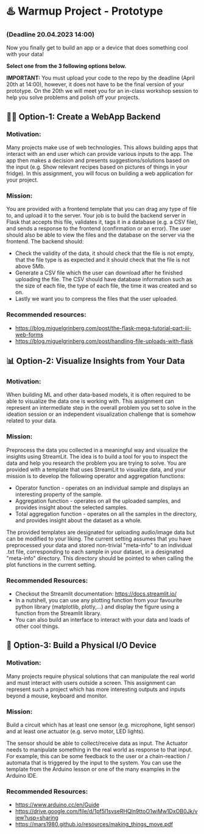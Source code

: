 # ♨️ Warmup Project - Prototype
### (Deadline 20.04.2023 14:00)

Now you finally get to build an app or a device that does something cool with your data!

**Select one from the 3 following options below.**

**IMPORTANT:** You must upload your code to the repo by the deadline (April 20th at 14:00), however, it does not have to be the final version of your prototype. On the 20th we will meet you for an in-class workshop session to help you solve problems and polish off your projects.

## 👨‍💻 Option-1: Create a WebApp Backend
### Motivation:
Many projects make use of web technologies. This allows building apps that interact with an end user which can provide various inputs to the app. The app then makes a decision and presents suggestions/solutions based on the input (e.g. Show relevant recipes based on pictures of things in your fridge). In this assignment, you will focus on building a web application for your project.
### Mission:
You are provided with a frontend template that you can drag any type of file to, and upload it to the server. Your job is to build the backend server in Flask that accepts this file, validates it, tags it in a database (e.g. a CSV file), and sends a response to the frontend (confirmation or an error). The user should also be able to view the files and the database on the server via the frontend.
The backend should: 
* Check the validity of the data, it should check that the file is not empty, that the file type is as expected and it should check that the file is not above 5Mb.
* Generate a CSV file which the user can download after he finished uploading the file. The CSV should have database information such as the size of each file, the type of each file, the time it was created and so on.
* Lastly we want you to compress the files that the user uploaded. 
### Recommended resources:
* https://blog.miguelgrinberg.com/post/the-flask-mega-tutorial-part-iii-web-forms 
* https://blog.miguelgrinberg.com/post/handling-file-uploads-with-flask 
## 📊 Option-2: Visualize Insights from Your Data
### Motivation:
When building ML and other data-based models, it is often required to be able to visualize the data one is working with. This assignment can represent an intermediate step in the overall problem you set to solve in the ideation session or an independent visualization challenge that is somehow related to your data.
### Mission:
Preprocess the data you collected in a meaningful way and visualize the insights using StreamLit. The idea is to build a tool for you to inspect the data and help you research the problem you are trying to solve. You are provided with a template that uses StreamLit to visualize data, and your mission is to develop the following operator and aggregation functions:
* Operator function - operates on an individual sample and displays an interesting property of the sample.
* Aggregation function - operates on all the uploaded samples, and provides insight about the selected samples.
* Total aggregation function - operates on all the samples in the directory, and provides insight about the dataset as a whole.

The provided templates are designated for uploading audio/image data but can be modified to your liking. The current setting assumes that you have preprocessed your data and stored non-trivial "meta-info" to an individual .txt file, corresponding to each sample in your dataset, in a designated "meta-info" directory. This directory should be pointed to when calling the plot functions in the current setting.
### Recommended Resources:
* Checkout the Streamlit documentation: https://docs.streamlit.io/
* In a nutshell, you can use any plotting function from your favourite python library (matplotlib, plotly,...) and display the figure using a function from the Streamlit library.
* You can also build an interface to interact with your data and loads of other cool things.
## 🤖 Option-3: Build a Physical I/O Device
### Motivation:
Many projects require physical solutions that can manipulate the real world and must interact with users outside a screen. This assignment can represent such a project which has more interesting outputs and inputs beyond a mouse, keyboard and monitor.
### Mission:
Build a circuit which has at least one sensor (e.g. microphone, light sensor) and at least one actuator (e.g. servo motor, LED lights).

The sensor should be able to collect/receive data as input. The Actuator needs to manipulate something in the real world as response to that input. For example, this can be some feedback to the user or a chain-reaction / automata that is triggered by the input to the system. You can use the template from the Arduino lesson or one of the many examples in the Arduino IDE.
### Recommended Resources:
* https://www.arduino.cc/en/Guide 
* https://drive.google.com/file/d/1pf5l1svseRHQln9ttoO1wiMw1DxOB0Jk/view?usp=sharing 
* https://mars1980.github.io/resources/making_things_move.pdf 

